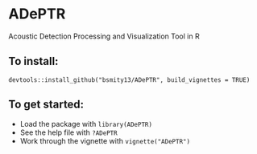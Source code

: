 # ADePTR
Acoustic Detection Processing and Visualization Tool in R

## To install:
`devtools::install_github("bsmity13/ADePTR", build_vignettes = TRUE)`

## To get started:  
*  Load the package with `library(ADePTR)`
*  See the help file with `?ADePTR`
*  Work through the vignette with `vignette("ADePTR")`
